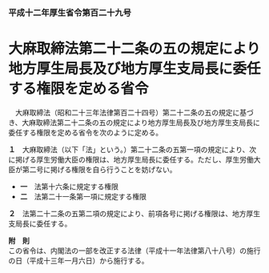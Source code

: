### 平成十二年厚生省令第百二十九号  
# 大麻取締法第二十二条の五の規定により地方厚生局長及び地方厚生支局長に委任する権限を定める省令  
　大麻取締法（昭和二十三年法律第百二十四号）第二十二条の五の規定に基づき、大麻取締法第二十二条の五の規定により地方厚生局長及び地方厚生支局長に委任する権限を定める省令を次のように定める。  
  
**１**　大麻取締法（以下「法」という。）第二十二条の五第一項の規定により、次に掲げる厚生労働大臣の権限は、地方厚生局長に委任する。ただし、厚生労働大臣が第二号に掲げる権限を自ら行うことを妨げない。  
* **一**　法第十六条に規定する権限  
* **二**　法第二十一条第一項に規定する権限  
  
**２**　法第二十二条の五第二項の規定により、前項各号に掲げる権限は、地方厚生支局長に委任する。  
  
**附　則**  
この省令は、内閣法の一部を改正する法律（平成十一年法律第八十八号）の施行の日（平成十三年一月六日）から施行する。  
  
